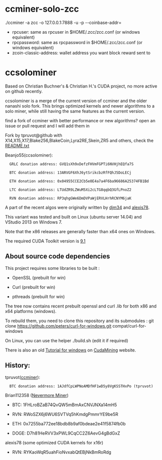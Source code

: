 ccminer-solo-zcc
================

./ccminer -a zcc -o 127.0.0.1:7888 -u <rpcuser> -p <rpcpassword> --coinbase-addr=<zcoin-classic-address>

 - rpcuser: same as rpcuser in $HOME/.zcc/zcc.conf (or windows equivalent)
 - rpcpassword: same as rpcpassword in $HOME/.zcc/zcc.conf (or windows equivalent)
 - zcoin-classic-address: wallet address you want block reward sent to



ccsolominer
===========

Based on Christian Buchner's &amp; Christian H.'s CUDA project, no more active on github recently.

ccsolominer is a merge of the current version of ccminer and the older nanashi solo fork. This brings optimized kernels and newer algorithms to a solo miner, while still having the same features as the current version.

find a fork of ccminer with better performance or new algorithms? open an issue or pull request and I will add them in

Fork by tpruvot@github with X14,X15,X17,Blake256,BlakeCoin,Lyra2RE,Skein,ZR5 and others, check the [README.txt](README.txt)

Beanjo55(ccsolominer):

      GRLC donation address: GVQ1sXh9xDefzFHVmFGPTi6NVHjhEQfa7S
   
      BTC donation address: 13ARVGF6XhJ6ytSrikcbzRfFQhJ5DoLECj
   
      ETH donation address: 0x04955CCE2Cb5e0E4a7a4F6ba96686A25374FB1Bd
   
      LTC donation address: LTUdZR9LZWuM5Xi2cLTG8qqbQ3GfLPnoZ2
   
      RVN donation address: RP3qhgGWe6DmDVPaWjERVLHrhRCNYM6jaK

A part of the recent algos were originally written by [djm34](https://github.com/djm34) and [alexis78](https://github.com/alexis78).

This variant was tested and built on Linux (ubuntu server 14.04) and VStudio 2013 on Windows 7.

Note that the x86 releases are generally faster than x64 ones on Windows.

The required CUDA Toolkit version is [9.1](https://developer.nvidia.com/cuda-downloads)

About source code dependencies
------------------------------

This project requires some libraries to be built :

- OpenSSL (prebuilt for win)

- Curl (prebuilt for win)

- pthreads (prebuilt for win)

The tree now contains recent prebuilt openssl and curl .lib for both x86 and x64 platforms (windows).

To rebuild them, you need to clone this repository and its submodules :
    git clone https://github.com/peters/curl-for-windows.git compat/curl-for-windows

On Linux, you can use the helper ./build.sh (edit it if required)

There is also an old [Tutorial for windows](http://cudamining.co.uk/url/tutorials/id/3) on [CudaMining](http://cudamining.co.uk) website.



History:
--------

tpruvot([ccminer](https://github.com/tpruvot/ccminer)):

      BTC donation address: 1AJdfCpLWPNoAMDfHF1wD5y8VgKSSTHxPo (tpruvot)
    
Brian112358 ([Nevermore Miner](https://github.com/brian112358/nevermore-miner))
    
- BTC: 1FHLroBZaB74QvQW5mBmAxCNVJNXa14mH5

- RVN: RWoSZX6j6WU6SVTVq5hKmdgPmmrYE9be5R

- ETH: 0x7255ba772ee18bdb8b9af0bdeae2e41f5874fb0b

- DOGE: D7h81HeRVV3xPWL9CqCC2Z6AevG4gBdGxZ

alexis78 (some optimized CUDA kernels for x16r)

- RVN: RYKaoWqR5uahFioNvxabQtEBjNkBmRoRdg


